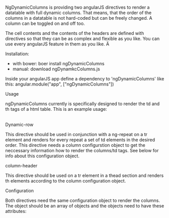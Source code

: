 NgDynamicColumns is providing two angularJS directives to render a datatable with full dynamic columns. That means, that the order of the columns in a datatable is not hard-coded but can be freely changed. A column can be toggled on and off too. 

The cell contents and the contents of the headers are defined with directives so that they can be as complex and flexible as you like. You can use every angularJS feature in them as you like. Ä

Installation:
* with bower: boer install ngDynamicColumns
* manual: download ngDynamkcColumns.js


Inside your angularJS app define a dependency to 'ngDynamicColumns' like this: angular.module("app", ["ngDynamicColumns"])

Usage

ngDynamicColumns currently is specifically designed to render the td and th tags of a html table. This is an example usage:


<table>
<thead>
<tr column-header="columns"/>
</thead>
<tbody>
<tr ng-repeat="item in items" dynamic-row="columns" />
</tbody>
</table>

Dynamic-row

This directive should be used in conjunction with a ng-repeat on a tr element and renders for every repeat a set of td elements in the desired order. This directive needs a column configurstion object to get the neccessary information how to render the columns/td tags. See below for info about this configuration object. 

column-header

This directive should be used on a tr element in a thead section and renders th elements according to the column configuration object. 

Configuration

Both directives need the same configuration object to render the columns. The object should be an array of objects and the objects need to have these attributes:

